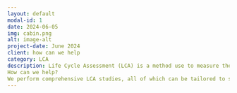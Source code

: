 ```yaml
---
layout: default
modal-id: 1
date: 2024-06-05
img: cabin.png
alt: image-alt
project-date: June 2024
client: how can we help
category: LCA
description: Life Cycle Assessment (LCA) is a method use to measure the environmental impacts of a product, process or a service over its life cycle. A LCA considers the entire life cycle from raw material extraction to end-of-life disposal, quantifing energy consumptions, carbon emissions, water use and waste providing comprehensive insights to inform the organisation on potential improvements in achieving sustainability.
How can we help?
We perform comprehensive LCA studies, all of which can be tailored to suit your specific needs and objectives to steer your business towards sustainable practices and products.
---
```

